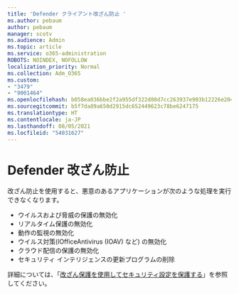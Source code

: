 ```yaml
---
title: 'Defender クライアント改ざん防止 '
ms.author: pebaum
author: pebaum
manager: scotv
ms.audience: Admin
ms.topic: article
ms.service: o365-administration
ROBOTS: NOINDEX, NOFOLLOW
localization_priority: Normal
ms.collection: Adm_O365
ms.custom:
- "3479"
- "9001464"
ms.openlocfilehash: b058ea036bbe2f2a955df322d80d7cc263937e903b12226e204b24432035f06e
ms.sourcegitcommit: b5f7da89a650d2915dc652449623c78be6247175
ms.translationtype: HT
ms.contentlocale: ja-JP
ms.lasthandoff: 08/05/2021
ms.locfileid: "54031627"
---
```

# <a name="defender-tamper-protection"></a>Defender 改ざん防止 

改ざん防止を使用すると、悪意のあるアプリケーションが次のような処理を実行できなくなります。

- ウイルスおよび脅威の保護の無効化
- リアルタイム保護の無効化
- 動作の監視の無効化
- ウイルス対策(IOfficeAntivirus (IOAV) など) の無効化
- クラウド配信の保護の無効化
- セキュリティ インテリジェンスの更新プログラムの削除

詳細については、「[改ざん保護を使用してセキュリティ設定を保護する](https://docs.microsoft.com/windows/security/threat-protection/windows-defender-antivirus/prevent-changes-to-security-settings-with-tamper-protection)」を参照してください。